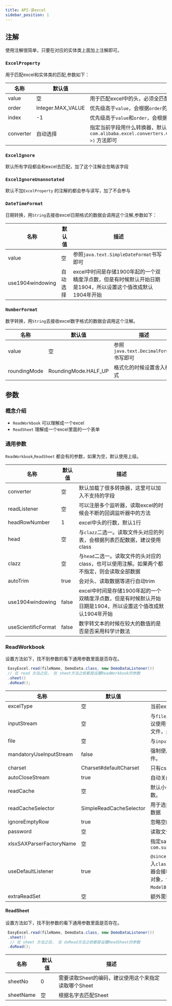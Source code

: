 ```yaml
---
title: API-读excel
sidebar_position: 1
---
```


## 注解

使用注解很简单，只要在对应的实体类上面加上注解即可。

### `ExcelProperty`

用于匹配excel和实体类的匹配,参数如下：

| 名称                  | 默认值               | 描述                                                                                                                                                  |
|---------------------|-------------------|-----------------------------------------------------------------------------------------------------------------------------------------------------|
| value           | 空                 | 用于匹配excel中的头，必须全匹配,如果有多行头，会匹配最后一行头                                                                                                                  |
| order           | Integer.MAX_VALUE | 优先级高于`value`，会根据`order`的顺序来匹配实体和excel中数据的顺序                                                                                                         |
| index           | &#45;1            | 优先级高于`value`和`order`，会根据`index`直接指定到excel中具体的哪一列                                                                                                    |
| converter           | 自动选择              | 指定当前字段用什么转换器，默认会自动选择。读的情况下只要实现`com.alibaba.excel.converters.Converter#convertToJavaData(com.alibaba.excel.converters.ReadConverterContext<?>)` 方法即可 |

### `ExcelIgnore`

默认所有字段都会和excel去匹配，加了这个注解会忽略该字段

### `ExcelIgnoreUnannotated`

默认不加`ExcelProperty` 的注解的都会参与读写，加了不会参与

### `DateTimeFormat`

日期转换，用`String`去接收excel日期格式的数据会调用这个注解,参数如下：

| 名称                  | 默认值  | 描述                                                             |
|---------------------|------|----------------------------------------------------------------|
| value           | 空    | 参照`java.text.SimpleDateFormat`书写即可                             |
| use1904windowing           | 自动选择 | excel中时间是存储1900年起的一个双精度浮点数，但是有时候默认开始日期是1904，所以设置这个值改成默认1904年开始 |

### `NumberFormat`

数字转换，用`String`去接收excel数字格式的数据会调用这个注解。

| 名称                  | 默认值  | 描述                          |
|---------------------|------|-----------------------------|
| value           | 空    | 参照`java.text.DecimalFormat`书写即可 |
| roundingMode           | RoundingMode.HALF_UP | 格式化的时候设置舍入模式                    |

## 参数

### 概念介绍

* `ReadWorkbook` 可以理解成一个excel
* `ReadSheet` 理解成一个excel里面的一个表单

### 通用参数

`ReadWorkbook`,`ReadSheet` 都会有的参数，如果为空，默认使用上级。

| 名称                  | 默认值   | 描述                                                       |
|---------------------|-------|----------------------------------------------------------|
| converter           | 空     | 默认加载了很多转换器，这里可以加入不支持的字段                                  |
| readListener           | 空     | 可以注册多个监听器，读取excel的时候会不断的回调监听器中的方法                        |
| headRowNumber           | 1     | excel中头的行数，默认1行                                          |
| head           | 空     | 与`clazz`二选一。读取文件头对应的列表，会根据列表匹配数据，建议使用class               |
| clazz           | 空     | 与`head`二选一。读取文件的头对应的class，也可以使用注解。如果两个都不指定，则会读取全部数据      |
| autoTrim           | true  | 会对头、读取数据等进行自动trim                                        |
| use1904windowing           | false | excel中时间是存储1900年起的一个双精度浮点数，但是有时候默认开始日期是1904，所以设置这个值改成默认1904年开始 |
| useScientificFormat           | false | 数字转文本的时候在较大的数值的是否是否采用科学计数法                               |

### ReadWorkbook

设置方法如下，找不到参数的看下通用参数里面是否存在。

```java 
 EasyExcel.read(fileName, DemoData.class, new DemoDataListener())
 // 在 read 方法之后， 在 sheet方法之前都是设置ReadWorkbook的参数
 .sheet()
 .doRead();
```

| 名称                  | 默认值                                                     | 描述                                                                                                                                                                                                                                          |
|---------------------|---------------------------------------------------------|---------------------------------------------------------------------------------------------------------------------------------------------------------------------------------------------------------------------------------------------|
| excelType           | 空                                                       | 当前excel的类型,支持XLS、XLSX、CSV                                                                                                                                                                                                                   |
| inputStream           | 空                                                       | 与`file`二选一。读取文件的流，如果接收到的是流就只用，不用流建议使用`file`参数。因为使用了`inputStream` easyexcel会帮忙创建临时文件，最终还是`file`                                                                                                                                              |
| file           | 空                                                       | 与`inputStream`二选一。读取文件的文件。                                                                                                                                                                                                                  |
| mandatoryUseInputStream           | false                                                   | 强制使用  `inputStream` 来创建对象，性能会变差，但是不会创建临文件。                                                                                                                                                                                                  |
| charset           | Charset#defaultCharset                 | 只有csv文件有用，读取文件的时候使用的编码                                                                                                                                                                                                                      |
| autoCloseStream           | true                                                    | 自动关闭读取的流。                                                                                                                                                                                                                                   |
| readCache           | 空                                                       | 默认小于5M用 内存，超过5M会使用 `EhCache`,这里不建议使用这个参数。                                                                                                                                                                                                   |
| readCacheSelector           | SimpleReadCacheSelector | 用于选择什么时候用内存去存储临时数据，什么时候用磁盘存储临时数据                                                                                                                                                                                                            |
| ignoreEmptyRow           | true                                                    | 忽略空的行                                                                                                                                                                                                                                       |
| password           | 空                                                       | 读取文件的密码                                                                                                                                                                                                                                     |
| xlsxSAXParserFactoryName           | 空                                                       | 指定sax读取使用的class的名称，例如：`com.sun.org.apache.xerces.internal.jaxp.SAXParserFactoryImpl`                                                                                                                                                        |
| useDefaultListener           | true                                                    | `@since 2.1.4` 默认会加入`ModelBuildEventListener` 来帮忙转换成传入`class`的对象，设置成`false`后将不会协助转换对象，自定义的监听器会接收到`Map<Integer,CellData>`对象，如果还想继续接听到`class`对象，请调用`readListener`方法，加入自定义的`beforeListener`、 `ModelBuildEventListener`、 自定义的`afterListener`即可。 |
| extraReadSet           | 空                                                       | 额外需要读取内容的set，默认不读取这些数据                                                                                                                                                                                                                      |

#### ReadSheet

设置方法如下，找不到参数的看下通用参数里面是否存在。

```java 
 EasyExcel.read(fileName, DemoData.class, new DemoDataListener())
 .sheet()
  // 在 sheet 方法之后， 在 doRead方法之前都是设置ReadSheet的参数
 .doRead();
```

| 名称                  | 默认值 | 描述                                  |
|---------------------|-----|-------------------------------------|
| sheetNo           | 0   | 需要读取Sheet的编码，建议使用这个来指定读取哪个Sheet            |
| sheetName           | 空   | 根据名字去匹配Sheet                     |